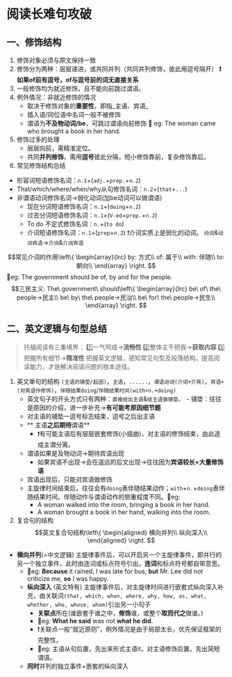 # 阅读长难句攻破
## 一、修饰结构
1. 修饰对象必须与原文保持一致
2. 修饰分为两种：层层递进，或共同并列（共同并列修饰，彼此用逗号隔开）
	**❗️如果of前有逗号，of与逗号前的词无直接关系**
3. 一般修饰均为就近修饰，且不能向前跳过谓语。
4. 例外情况：非就近修饰的情况
	- 取决于修饰对象的**重要性**，即指_主语、宾语_
	- 插入语/同位语中名词一般不被修饰
	- 谓语为**不及物动词/be**，可跳过谓语向前修饰
		🔆 eg: The woman came who brought a book in her hand.
5. 修饰过多的处理
	- 层层向前，需精准定位。
	- 共同**并列修饰**，需用**逗号**彼此分隔，短小修饰靠前，复杂修饰靠后。
6. 常见修饰结构总结
- 形容词短语修饰名词：`n.1`+(`adj.`+`prep.`+`n.2`)
- That/which/where/when/why从句修饰名词：`n.2`+(`that`+`...`)
- 非谓语动词修饰名词→弱化动词(加be动词可以做谓语)
	- 现在分词短语修饰名词：`n.1`+(`doing`+`n.2`)
	- 过去分词短语修饰名词：`n.1`+(`V-ed`+`prep.`+`n.2`)
	- To do 不定式修饰名词：`n.`+(`to do`)
	- 介词短语修饰名词：`n.1`+(`prep`+`n.2`)
		❗️介词实质上是弱化的动词。
		`动词`&`动词宾语`→`介词`&`介词宾语`
<script type="text/x-mathjax-config">
MathJax.Hub.Config({tex2jax: {inlineMath:[['$','$']]}});
</script>
<script type="text/javascript" src="http://cdn.mathjax.org/mathjax/latest/MathJax.js?config=TeX-AMS-MML_HTMLorMML"></script>
$$常见介词的作用\left\{
\begin{array}{lrc}
by: 方式\\
of: 属于\\
 with: 伴随\\
 to: 朝向\\
\end{array}
\right.
$$
🔆eg: The government should be of, by and for the people.
$$三民主义: The\ government\ should\left\{
\begin{array}{lrc}
be\ of\ the\ people→民主\\
be\ by\ the\ people→民治\\
be\ for\ the\ people→民生\\
\end{array}
\right.
$$	
## 二、英文逻辑与句型总结
> 托福阅读有三重境界：
> 1️⃣一气呵成→**流畅性**
> 2️⃣整体主干把我→**获取内容**
> 3️⃣把握所有细节→**精准性**
> 把握英文逻辑，感知常见句型及段落结构，提高阅读能力，才是解决阅读问题的根本途径。
1. 英文单句的结构
	`(主语的铺垫/起因)`，`主语`，`......`，`谓语动词(介词+介宾)`，`宾语+(对宾语作修饰)`，`伴随结果doing`/`伴随结果时间(with+n.+doing)`
	- 英文句子的开头方式只有两种：`直接给出主语`&`给主语做铺垫。
		`- 铺垫：往往是原因的介绍，进一步补充→**有可能考原因细节题**
	- 对主语的铺垫一逗号标志结束，逗号之后出主语
	- ** 主语**之后期待**谓语**
		- ❗️有可能主语后有层层嵌套修饰(小插曲)，对主语的修饰结束，由此造成主谓分离。
	- 谓语如果是及物动词→期待宾语出现
		- 如果宾语不出现→会在遥远的后文出现→往往因为**宾语较长+大量修饰语**
	- 宾语出现后，只能对宾语做修饰
	- 主旋律时间结束后，往往会有`doing`表伴随结果动作；`with`+`n.`+`doing`表伴随结果时间。伴随动作与谓语动作的侧重程度不同。🔆eg: 
		- A woman walked into the room, bringing a book in her hand.
		- A woman brought a book in her hand, walking into the room.
2. 复合句的结构
$$英文复合句结构\left\{
\begin{aligned}
横向并列\\
纵向深入\\
\end{aligned}
\right.
$$
- **横向并列**(=中文逻辑)
	主旋律事件后，可以开启另一个主旋律事件，即并行的另一个独立事件，此时由连词或标点符号引出，**连词**和标点符号都自带意思。
	- 🔆eg:  **Because** it rained, I was late for bus, **but** Mr. Lee did not criticize me, **so** I was happy.
	- **纵向深入** (英文特有)
		主旋律事件后，对主旋律时间进行嵌套式纵向深入补充，由关联词`(that, which, when, where, why, how, as, what, whether, who, whose, whom)`引出另一小句子
		- **关联点**所在(谁嵌套于谁之中，**修饰**谁，或整个**取而代之**做谁。)
		- 🔆eg: **What he said** was not **what he did**.
		- ❗️关联点一般“就近原则”，例外情况是由于局部太长，优先保证框架的完整性。
		- 🔆eg: 主语从句后置，先出来形式主语it，对主语修饰后置，先出简短谓语。
	-  **同时**并列的独立事件+嵌套的纵向深入